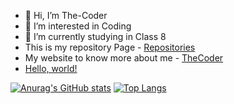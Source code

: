 - 👋 Hi, I’m The-Coder
- 👀 I’m interested in Coding
- 🌱 I’m currently studying in Class 8
- This is my repository Page - [Repositories](https://github.com/thecoder1234-ssvbhilai?tab=repositories)
- My website to know more about me - [TheCoder](https://thecoder.rf.gd/)
- <a href="http://example.com/" target="_blank">Hello, world!</a>

[![Anurag's GitHub stats](https://github-readme-stats.vercel.app/api?username=thecoder1234-ssvbhilai&show_icons=true&theme=radical)](https://github.com/anuraghazra/github-readme-stats)
[![Top Langs](https://github-readme-stats.vercel.app/api/top-langs/?username=thecoder1234-ssvbhilai&show_icons=true&theme=gruvbox)](https://github.com/anuraghazra/github-readme-stats)

<!---
thecoder1234-ssvbhilai/thecoder1234-ssvbhilai is a ✨ special ✨ repository because its `README.md` (this file) appears on your GitHub profile.
You can click the Preview link to take a look at your changes.
--->
